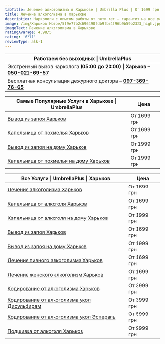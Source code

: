 ```yaml
---
tabTitle: Лечение алкоголизма в Харькове | Umbrella Plus | От 1699 грн
title: Лечение алкоголизма в Харькове
description: Наркологи с опытом работы от пяти лет – гарантия на все услуги!
image: /img/Харьков Новое/5f9e77b2c696490fdb9fbe4f96b9b59b2323_high.jpg
imageText: Лечение алкоголизма в Харькове
ratingAvarage: 4.98/5
rating: '6211'
reviewType: alk-1
---
```


| Работаем без выходных \| UmbrellaPlus                                                         |
| --------------------------------------------------------------------------------------------- |
| Экстренный вызов нарколога **(05:00 до 23:00) \| Харьков  – [050-021-69-57](tel:0500216957)** |
| Бесплатная консультация дежурного доктора – **[097-369-76-65](tel:097-369-7665)**             |

| Самые Популярные Услуги в Харькове \| UmbrellaPlus                              | Цена        |
| ------------------------------------------------------------------------------- | ----------- |
| [Вывод из запоя Харьков](vivod-iz-zapoia-kharkiv)                               | От 1699 грн |
| [Капельница от похмелья Харьков](Kapelnica_ot_alkogola_kharkiv)                 | От 1699 грн |
| [Вывод из запоя на дому Харьков](Vivod-iz-zapoia-na-domy-kharkiv)               | От 1999 грн |
| [Капельница от похмелья на дому Харьков](Kapelnica_ot_alkogola_na_domy_kharkiv) | От 1999 грн |

| Все Услуги \| UmbrellaPlus \| Харьков                                                    | Цена        |
| ---------------------------------------------------------------------------------------- | ----------- |
| [Лечение алкоголизма Харьков](lechenie-alkogolizma-kharkiv)                              | От 1699 грн |
| [Капельница от алкоголя Харьков](Kapelnica_ot_alkogola_kharkiv)                          | От 1699 грн |
| [Капельница от алкоголя на дому Харьков](Kapelnica_ot_alkogola_na_domy_kharkiv)          | От 1999 грн |
| [Вывод из запоя Харьков](vivod-iz-zapoia-kharkiv)                                        | От 1699 грн |
| [Вывод из запоя на дому Харьков](Vivod-iz-zapoia-na-domy-kharkiv)                        | От 1999 грн |
| [Лечение пивного алкоголизма Харьков](lechenie-pivnogo-alkogolizma-kharkiv)              | От 1699 грн |
| [Лечение женского алкоголизм Харьков](lechenie-jenskogo-alkogolizma-kharkiv)             | От 1699 грн |
| [Кодирование от алкоголизма Харьков](kodirovka-ot-alkogolia-kharkiv)                     | От 3999 грн |
| [Кодирование от алкоголизма укол Дисульфирам](kodirovka-ot-alkogolia-disulfiram-kharkiv) | От 3999 грн |
| [Кодирование от алкоголизма укол Эспераль](kodirovka-ot-alkogolizma-espiarl-kharkiv)     | От 5999 грн |
| [Подшивка от алкоголя Харьков](podshivka_ot_alkogolizma_kharkiv)                         | От 9999 грн |
